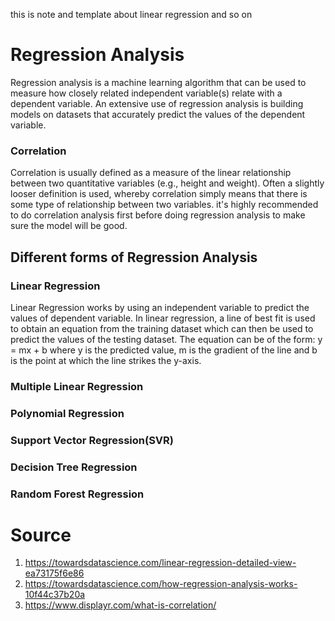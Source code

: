 this is note and template about linear regression and so on

# Regression Analysis

Regression analysis is a machine learning algorithm that can be used to measure how closely related independent variable(s) relate with a dependent variable. An extensive use of regression analysis is building models on datasets that accurately predict the values of the dependent variable.

### Correlation 
Correlation is usually defined as a measure of the linear relationship between two quantitative variables (e.g., height and weight). Often a slightly looser definition is used, whereby correlation simply means that there is some type of relationship between two variables. it's highly recommended to do correlation analysis first before doing regression analysis to make sure the model will be good.

## Different forms of Regression Analysis
 ### Linear Regression
Linear Regression works by using an independent variable to predict the values of dependent variable.
In linear regression, a line of best fit is used to obtain an equation from the training dataset which can then be used to predict the values of the testing dataset. The equation can be of the form: y = mx + b 
where y is the predicted value, m is the gradient of the line and b is the point at which the line strikes the y-axis.

 ### Multiple Linear Regression
 
 ### Polynomial Regression
 
 ### Support Vector Regression(SVR)
 
 ### Decision Tree Regression 
 
 ### Random Forest Regression

# Source
1. https://towardsdatascience.com/linear-regression-detailed-view-ea73175f6e86
2. https://towardsdatascience.com/how-regression-analysis-works-10f44c37b20a
3. https://www.displayr.com/what-is-correlation/
